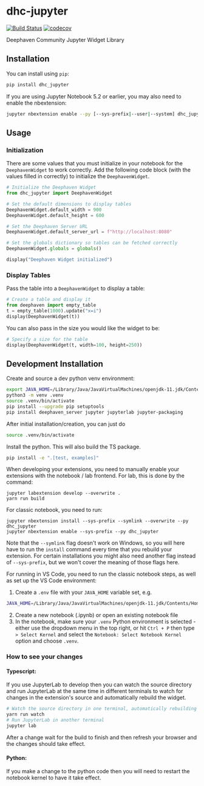# dhc-jupyter

[![Build Status](https://travis-ci.org/deephaven/dhc-jupyter.svg?branch=master)](https://travis-ci.org/deephaven/dhc_jupyter)
[![codecov](https://codecov.io/gh/deephaven/dhc-jupyter/branch/master/graph/badge.svg)](https://codecov.io/gh/deephaven/dhc-jupyter)

Deephaven Community Jupyter Widget Library

## Installation

You can install using `pip`:

```bash
pip install dhc_jupyter
```

If you are using Jupyter Notebook 5.2 or earlier, you may also need to enable
the nbextension:

```bash
jupyter nbextension enable --py [--sys-prefix|--user|--system] dhc_jupyter
```

## Usage

### Initialization

There are some values that you must initialize in your notebook for the `DeephavenWidget` to work correctly. Add the following code block (with the values filled in correctly) to initialize the `DeephavenWidget`.

```python
# Initialize the Deephaven Widget
from dhc_jupyter import DeephavenWidget

# Set the default dimensions to display tables
DeephavenWidget.default_width = 900
DeephavenWidget.default_height = 600

# Set the Deephaven Server URL
DeephavenWidget.default_server_url = f"http://localhost:8080"

# Set the globals dictionary so tables can be fetched correctly
DeephavenWidget.globals = globals()

display("Deephaven Widget initialized")
```

### Display Tables

Pass the table into a `DeephavenWidget` to display a table:

```python
# Create a table and display it
from deephaven import empty_table
t = empty_table(1000).update("x=i")
display(DeephavenWidget(t))
```

You can also pass in the size you would like the widget to be:

```python
# Specify a size for the table
display(DeephavenWidget(t, width=100, height=250))
```

## Development Installation

Create and source a dev python venv environment:

```bash
export JAVA_HOME=/Library/Java/JavaVirtualMachines/openjdk-11.jdk/Contents/Home
python3 -m venv .venv
source .venv/bin/activate
pip install --upgrade pip setuptools
pip install deephaven_server jupyter jupyterlab jupyter-packaging
```

After initial installation/creation, you can just do

```bash
source .venv/bin/activate
```

Install the python. This will also build the TS package.

```bash
pip install -e ".[test, examples]"
```

When developing your extensions, you need to manually enable your extensions with the
notebook / lab frontend. For lab, this is done by the command:

```
jupyter labextension develop --overwrite .
yarn run build
```

For classic notebook, you need to run:

```
jupyter nbextension install --sys-prefix --symlink --overwrite --py dhc_jupyter
jupyter nbextension enable --sys-prefix --py dhc_jupyter
```

Note that the `--symlink` flag doesn't work on Windows, so you will here have to run
the `install` command every time that you rebuild your extension. For certain installations
you might also need another flag instead of `--sys-prefix`, but we won't cover the meaning
of those flags here.

For running in VS Code, you need to run the classic notebook steps, as well as set up the VS Code environment:

1. Create a `.env` file with your `JAVA_HOME` variable set, e.g.

```bash
JAVA_HOME=/Library/Java/JavaVirtualMachines/openjdk-11.jdk/Contents/Home
```

2. Create a new notebook (.ipynb) or open an existing notebook file
3. In the notebook, make sure your `.venv` Python environment is selected - either use the dropdown menu in the top right, or hit `Ctrl + P` then type `> Select Kernel` and select the `Notebook: Select Notebook Kernel` option and choose `.venv`.

### How to see your changes

#### Typescript:

If you use JupyterLab to develop then you can watch the source directory and run JupyterLab at the same time in different
terminals to watch for changes in the extension's source and automatically rebuild the widget.

```bash
# Watch the source directory in one terminal, automatically rebuilding when needed
yarn run watch
# Run JupyterLab in another terminal
jupyter lab
```

After a change wait for the build to finish and then refresh your browser and the changes should take effect.

#### Python:

If you make a change to the python code then you will need to restart the notebook kernel to have it take effect.
